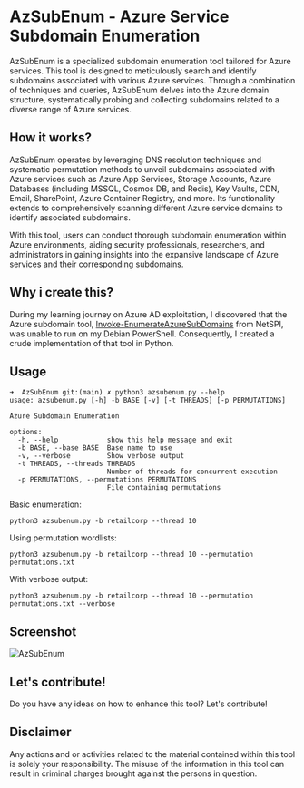# AzSubEnum - Azure Service Subdomain Enumeration
AzSubEnum is a specialized subdomain enumeration tool tailored for Azure services. This tool is designed to meticulously search and identify subdomains associated with various Azure services. Through a combination of techniques and queries, AzSubEnum delves into the Azure domain structure, systematically probing and collecting subdomains related to a diverse range of Azure services.

## How it works?
AzSubEnum operates by leveraging DNS resolution techniques and systematic permutation methods to unveil subdomains associated with Azure services such as Azure App Services, Storage Accounts, Azure Databases (including MSSQL, Cosmos DB, and Redis), Key Vaults, CDN, Email, SharePoint, Azure Container Registry, and more. Its functionality extends to comprehensively scanning different Azure service domains to identify associated subdomains.

With this tool, users can conduct thorough subdomain enumeration within Azure environments, aiding security professionals, researchers, and administrators in gaining insights into the expansive landscape of Azure services and their corresponding subdomains.

## Why i create this?
During my learning journey on Azure AD exploitation, I discovered that the Azure subdomain tool, [Invoke-EnumerateAzureSubDomains](https://github.com/NetSPI/MicroBurst/blob/master/Misc/Invoke-EnumerateAzureSubDomains.ps1) from NetSPI, was unable to run on my Debian PowerShell. Consequently, I created a crude implementation of that tool in Python.

## Usage
```
➜  AzSubEnum git:(main) ✗ python3 azsubenum.py --help
usage: azsubenum.py [-h] -b BASE [-v] [-t THREADS] [-p PERMUTATIONS]

Azure Subdomain Enumeration

options:
  -h, --help            show this help message and exit
  -b BASE, --base BASE  Base name to use
  -v, --verbose         Show verbose output
  -t THREADS, --threads THREADS
                        Number of threads for concurrent execution
  -p PERMUTATIONS, --permutations PERMUTATIONS
                        File containing permutations
```

Basic enumeration:
```
python3 azsubenum.py -b retailcorp --thread 10
```

Using permutation wordlists:
```
python3 azsubenum.py -b retailcorp --thread 10 --permutation permutations.txt
```

With verbose output:
```
python3 azsubenum.py -b retailcorp --thread 10 --permutation permutations.txt --verbose
```

## Screenshot

![AzSubEnum](https://blogger.googleusercontent.com/img/b/R29vZ2xl/AVvXsEjJfr0FoT-2mq0Bsyvt2qb7tDp5lOUA8dmcFw_2GArFGOgCywOZEmkYYdpenBQnIOX_r1X6xUdJdFMHFxwDCr18nTtbIwb_gKpPenLj214AiiLCNF_dEa0MUe1PLUJ8sOcnfcWYnySDzJC8XzBeiHCgc3fXgYotSPmARmnzlnQFAxXFMd-sjoOkvEbeQ-X1/s900)

## Let's contribute!
Do you have any ideas on how to enhance this tool? Let's contribute!

## Disclaimer
Any actions and or activities related to the material contained within this tool is solely your responsibility. The misuse of the information in this tool can result in criminal charges brought against the persons in question.